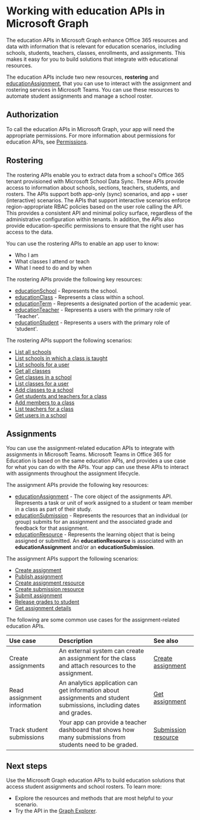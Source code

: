 # Working with education APIs in Microsoft Graph

<!-- This content is not specific to the Education APIs. This overview topic should tell the story about the EDU APIs in Microsoft Graph specifically, rather than the Microsoft Graph API in general (that's covered in other topics).
The Microsoft Graph API provides access to Office 365 resources through one REST endpoint and one access token. This is done by accessing the Graph through a set of URLs like the following examples:

    https://graph.microsost.com/<version>/users
    https://graph.microsost.com/<version>/groups
    https://graph.microsoft.com/<version>/me/calendars
-->

The education APIs in Microsoft Graph enhance Office 365 resources and data with information that is relevant for education scenarios, including schools, students, teachers, classes, enrollments, and assignments. This makes it easy for you to build solutions that integrate with educational resources.

The education APIs include two new resources, **rostering** and [educationAssignment](resources/educationassignment.md), that you can use to interact with the assignment and rostering services in Microsoft Teams. You can use these resources to automate student assignments and manage a school roster.

<!-- What resource should we link to for rostering? Is there a resource for rostering? If not, please update the text so that it does not imply that rostering is a resource. -->

## Authorization

To call the education APIs in Microsoft Graph, your app will need the appropriate permissions. 
For more information about permissions for education APIs, see [Permissions](../../../concepts/permissions_reference.md). 

## Rostering

The rostering APIs enable you to extract data from a school's Office 365 tenant provisioned with Microsoft School Data Sync. These APIs provide access to information about schools, sections, teachers, students, and rosters. The APIs support both app-only (sync) scenarios, and app + user (interactive) scenarios. The APIs that support interactive scenarios enforce region-appropriate RBAC policies based on the user role calling the API. This provides a consistent API and minimal policy surface, regardless of the administrative configuration within tenants. In addition, the APIs also provide education-specific permissions to ensure that the right user has access to the data.

You can use the rostering APIs to enable an app user to know:

- Who I am
- What classes I attend or teach
- What I need to do and by when

The rostering APIs provide the following key resources:

- [educationSchool](resources/educationschool.md) - Represents the school.
- [educationClass](resources/educationclass.md) - Represents a class within a school.
- [educationTerm](resources/educationterm.md) - Represents a designated portion of the academic year.
- [educationTeacher](resources/educationteacher.md) - Represents a users with the primary role of 'Teacher'.
- [educationStudent](resources/educationstudent.md) - Represents a users with the primary role of 'student'.

The rostering APIs support the following scenarios:

- [List all schools](./api/educationroot_list_schools.md) 
- [List schools in which a class is taught](./api/educationclass_list_schools.md)
- [List schools for a user](./api/educationuser_list_schools.md)
- [Get all classes](./api/educationroot_list_classes.md )
- [Get classes in a school](./api/educationschool_list_classes.md)
- [List classes for a user](./api/educationuser_list_classes.md)
- [Add classes to a school](./api/educationschool_post_classes.md)
- [Get students and teachers for a class](./api/educationclass_list_members.md)
- [Add members to a class](./api/educationclass_post_members.md) 
- [List teachers for a class](./api/educationclass_list_teachers.md)
- [Get users in a school](./api/educationschool_list_users.md)



## Assignments 

You can use the assignment-related education APIs to integrate with assignments in Microsoft Teams. Microsoft Teams in Office 365 for Education is based on the same education APIs, and provides a use case for what you can do with the APIs. Your app can use these APIs to interact with assignments throughout the assignment lifecycle. 

<!-- I'm not sure that this text is clear. See the sentence that I added to the previous paragraph; please update to clarify the meaning.
The Public API is the same API that _Microsoft Teams in Office 365 for Education_ built it's user interface with.  Thus, the best sample of what can be built with the Microsoft **Assignments** API is _Microsoft Teams in Office 365 for Education_.  
-->

The assignment APIs provide the following key resources:

- [educationAssignment](./resources/educationassignment.md) - The core object of the assignments API. Represents a task or unit of work assigned to a student or team member in a class as part of their study.
- [educationSubmission](.resources/educationsubmission.md) - Represents the resources that an individual (or group) submits for an assignment and the associated grade and feedback for that assignment.
- [educationResource](resources/educationresource.md) - Represents the learning object that is being assigned or submitted. An **educationResource** is associated with an **educationAssignment** and/or an **educationSubmission**.

The assignment APIs support the following scenarios:

- [Create assignment](./api/educationclass_post_assignments.md)
- [Publish assignment](./api/educationassignment_publish.md)
- [Create assignment resource](./api/educationassignment_post_resources.md)
- [Create submission resource](./api/educationsubmission_post_resources.md)
- [Submit assignment](./api/educationsubmission_submit.md)   
- [Release grades to student](./api/educationsubmission_release.md) 
- [Get assignment details](./api/educationuser_list_assignments.md)

The following are some common use cases for the assignment-related education APIs.

|Use case|Description|See also|
|:-------|:----------|:-------|
|Create assignments|An external system can create an assignment for the class and attach resources to the assignment.|[Create assignment](../api/educationassignment_post_resources.md)|
|Read assignment information|An analytics application can get information about assignments and student submissions, including dates and grades.|[Get assignment](../api/educationassignment_get.md)|
|Track student submissions|Your app can provide a teacher dashboard that shows how many submissions from students need to be graded.|[Submission resource](educationsubmission.md)|


## Next steps
Use the Microsoft Graph education APIs to build education solutions that access student assignments and school rosters. To learn more:

- Explore the resources and methods that are most helpful to your scenario.
- Try the API in the [Graph Explorer](https://developer.microsoft.com/en-us/graph/graph-explorer).

